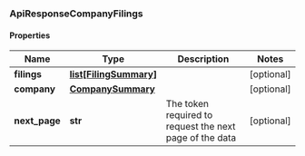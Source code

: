 ### ApiResponseCompanyFilings

#### Properties
Name | Type | Description | Notes
------------ | ------------- | ------------- | -------------
**filings** | [**list[FilingSummary]**](FilingSummary.md) |  | [optional] 
**company** | [**CompanySummary**](CompanySummary.md) |  | [optional] 
**next_page** | **str** | The token required to request the next page of the data | [optional] 



